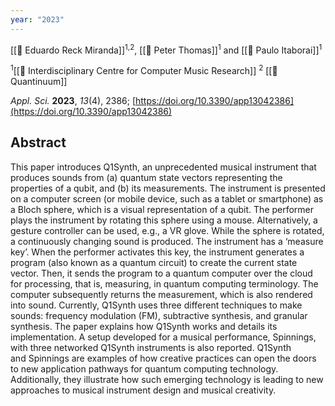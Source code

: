 ```yaml
---
year: "2023"
---
```

[[👤 Eduardo Reck Miranda]]<sup>1,2</sup>, [[👤 Peter Thomas]]<sup>1</sup> and [[👤 Paulo Itaborai]]<sup>1</sup>

<sup>1</sup>[[🔬 Interdisciplinary Centre for Computer Music Research]]
<sup>2</sup> [[🏢 Quantinuum]]


_Appl. Sci._ **2023**, _13_(4), 2386; [https://doi.org/10.3390/app13042386](https://doi.org/10.3390/app13042386)
## Abstract

This paper introduces Q1Synth, an unprecedented musical instrument that produces sounds from (a) quantum state vectors representing the properties of a qubit, and (b) its measurements. The instrument is presented on a computer screen (or mobile device, such as a tablet or smartphone) as a Bloch sphere, which is a visual representation of a qubit. The performer plays the instrument by rotating this sphere using a mouse. Alternatively, a gesture controller can be used, e.g., a VR glove. While the sphere is rotated, a continuously changing sound is produced. The instrument has a ‘measure key’. When the performer activates this key, the instrument generates a program (also known as a quantum circuit) to create the current state vector. Then, it sends the program to a quantum computer over the cloud for processing, that is, measuring, in quantum computing terminology. The computer subsequently returns the measurement, which is also rendered into sound. Currently, Q1Synth uses three different techniques to make sounds: frequency modulation (FM), subtractive synthesis, and granular synthesis. The paper explains how Q1Synth works and details its implementation. A setup developed for a musical performance, Spinnings, with three networked Q1Synth instruments is also reported. Q1Synth and Spinnings are examples of how creative practices can open the doors to new application pathways for quantum computing technology. Additionally, they illustrate how such emerging technology is leading to new approaches to musical instrument design and musical creativity.